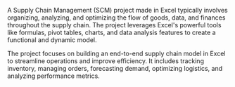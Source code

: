 A Supply Chain Management (SCM) project made in Excel typically involves organizing, analyzing, and optimizing the flow of goods, data, and finances throughout the supply chain. 
The project leverages Excel's powerful tools like formulas, pivot tables, charts, and data analysis features to create a functional and dynamic model.

The project focuses on building an end-to-end supply chain model in Excel to streamline operations and improve efficiency. 
It includes tracking inventory, managing orders, forecasting demand, optimizing logistics, and analyzing performance metrics.

